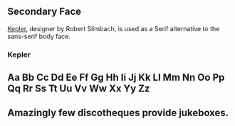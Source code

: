 ## Secondary Face

[Kepler](http://www.fonts.com/font/adobe/kepler), designer by  Robert Slimbach, is used as a Serif alternative to the sans-serif body face.

### Kepler
<h2 class="secondary-face type-sample"> Aa Bb Cc Dd Ee Ff Gg Hh Ii Jj Kk Ll Mm Nn Oo Pp Qq Rr Ss Tt Uu Vv Ww Xx Yy Zz</h2>
<h2 class="secondary-face  type-sample"> Amazingly few discotheques provide jukeboxes.</h2>